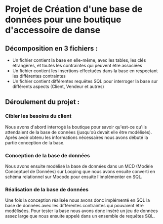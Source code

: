 # Projet de Création d'une base de données pour une boutique d'accessoire de danse 

## Décomposition en 3 fichiers : 
* Un fichier contient la base en elle-même, avec les tables, les clés étrangères, et toutes les contraintes qui peuvent être associées  
* Un fichier contient les insertions effectuées dans la base en respectant les différentes contraintes  
* Un fichier contient différentes requêtes SQL pour interroger la base sur différents aspects (Client, Vendeur et autres)

## Déroulement du projet :  

### Cibler les besoins du client  
Nous avons d'abord interrogé la boutique pour savoir qu'est-ce qu'ils attendaient de la base de données (jusqu'où devait elle être modélisés).
Après avoir obtenu les informations nécessaires nous avons débuté la partie conception de la base.  

### Conception de la base de données
Nous avons ensuite modélisé la base de données dans un MCD (Modèle Conceptuel de Données) sur Looping que nous avons ensuite converti en 
schéma relationnel sur Mocodo pour ensuite l'implémenter en SQL. 

### Réalisation de la base de données 
Une fois la conception réalisée nous avons donc implémenté en SQL la base de données avec les différentes contraintes qui pouvaient être modélisées.
Pour tester la base nous avons donc inséré un jeu de données assez large que nous ensuite appelé dans un ensemble de requêtes SQL. 
